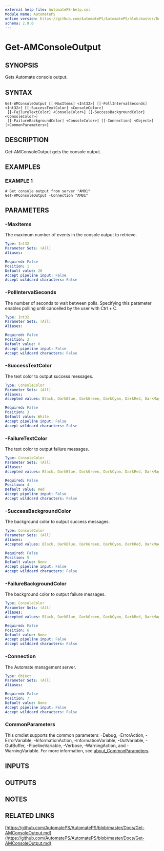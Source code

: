 ```yaml
---
external help file: AutomatePS-help.xml
Module Name: AutomatePS
online version: https://github.com/AutomatePS/AutomatePS/blob/master/Docs/Get-AMConsoleOutput.md
schema: 2.0.0
---
```


# Get-AMConsoleOutput

## SYNOPSIS
Gets Automate console output.

## SYNTAX

```
Get-AMConsoleOutput [[-MaxItems] <Int32>] [[-PollIntervalSeconds] <Int32>] [[-SuccessTextColor] <ConsoleColor>]
 [[-FailureTextColor] <ConsoleColor>] [[-SuccessBackgroundColor] <ConsoleColor>]
 [[-FailureBackgroundColor] <ConsoleColor>] [[-Connection] <Object>] [<CommonParameters>]
```

## DESCRIPTION
Get-AMConsoleOutput gets the console output.

## EXAMPLES

### EXAMPLE 1
```
# Get console output from server "AM01"
Get-AMConsoleOutput -Connection "AM01"
```

## PARAMETERS

### -MaxItems
The maximum number of events in the console output to retrieve.

```yaml
Type: Int32
Parameter Sets: (All)
Aliases:

Required: False
Position: 1
Default value: 20
Accept pipeline input: False
Accept wildcard characters: False
```

### -PollIntervalSeconds
The number of seconds to wait between polls. 
Specifying this parameter enables polling until cancelled by the user with Ctrl + C.

```yaml
Type: Int32
Parameter Sets: (All)
Aliases:

Required: False
Position: 2
Default value: 0
Accept pipeline input: False
Accept wildcard characters: False
```

### -SuccessTextColor
The text color to output success messages.

```yaml
Type: ConsoleColor
Parameter Sets: (All)
Aliases:
Accepted values: Black, DarkBlue, DarkGreen, DarkCyan, DarkRed, DarkMagenta, DarkYellow, Gray, DarkGray, Blue, Green, Cyan, Red, Magenta, Yellow, White

Required: False
Position: 3
Default value: White
Accept pipeline input: False
Accept wildcard characters: False
```

### -FailureTextColor
The text color to output failure messages.

```yaml
Type: ConsoleColor
Parameter Sets: (All)
Aliases:
Accepted values: Black, DarkBlue, DarkGreen, DarkCyan, DarkRed, DarkMagenta, DarkYellow, Gray, DarkGray, Blue, Green, Cyan, Red, Magenta, Yellow, White

Required: False
Position: 4
Default value: Red
Accept pipeline input: False
Accept wildcard characters: False
```

### -SuccessBackgroundColor
The background color to output success messages.

```yaml
Type: ConsoleColor
Parameter Sets: (All)
Aliases:
Accepted values: Black, DarkBlue, DarkGreen, DarkCyan, DarkRed, DarkMagenta, DarkYellow, Gray, DarkGray, Blue, Green, Cyan, Red, Magenta, Yellow, White

Required: False
Position: 5
Default value: None
Accept pipeline input: False
Accept wildcard characters: False
```

### -FailureBackgroundColor
The background color to output failure messages.

```yaml
Type: ConsoleColor
Parameter Sets: (All)
Aliases:
Accepted values: Black, DarkBlue, DarkGreen, DarkCyan, DarkRed, DarkMagenta, DarkYellow, Gray, DarkGray, Blue, Green, Cyan, Red, Magenta, Yellow, White

Required: False
Position: 6
Default value: None
Accept pipeline input: False
Accept wildcard characters: False
```

### -Connection
The Automate management server.

```yaml
Type: Object
Parameter Sets: (All)
Aliases:

Required: False
Position: 7
Default value: None
Accept pipeline input: False
Accept wildcard characters: False
```

### CommonParameters
This cmdlet supports the common parameters: -Debug, -ErrorAction, -ErrorVariable, -InformationAction, -InformationVariable, -OutVariable, -OutBuffer, -PipelineVariable, -Verbose, -WarningAction, and -WarningVariable. For more information, see [about_CommonParameters](http://go.microsoft.com/fwlink/?LinkID=113216).

## INPUTS

## OUTPUTS

## NOTES

## RELATED LINKS

[https://github.com/AutomatePS/AutomatePS/blob/master/Docs/Get-AMConsoleOutput.md](https://github.com/AutomatePS/AutomatePS/blob/master/Docs/Get-AMConsoleOutput.md)

